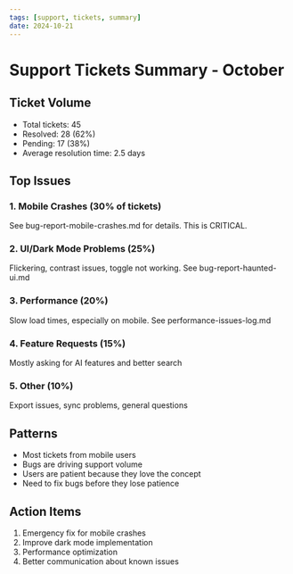 ```yaml
---
tags: [support, tickets, summary]
date: 2024-10-21
---
```


# Support Tickets Summary - October

## Ticket Volume
- Total tickets: 45
- Resolved: 28 (62%)
- Pending: 17 (38%)
- Average resolution time: 2.5 days

## Top Issues

### 1. Mobile Crashes (30% of tickets)
See bug-report-mobile-crashes.md for details. This is CRITICAL.

### 2. UI/Dark Mode Problems (25%)
Flickering, contrast issues, toggle not working. See bug-report-haunted-ui.md

### 3. Performance (20%)
Slow load times, especially on mobile. See performance-issues-log.md

### 4. Feature Requests (15%)
Mostly asking for AI features and better search

### 5. Other (10%)
Export issues, sync problems, general questions

## Patterns
- Most tickets from mobile users
- Bugs are driving support volume
- Users are patient because they love the concept
- Need to fix bugs before they lose patience

## Action Items
1. Emergency fix for mobile crashes
2. Improve dark mode implementation
3. Performance optimization
4. Better communication about known issues
